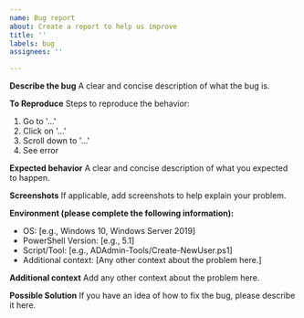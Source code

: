```yaml
---
name: Bug report
about: Create a report to help us improve
title: ''
labels: bug
assignees: ''

---
```


**Describe the bug**
A clear and concise description of what the bug is.

**To Reproduce**
Steps to reproduce the behavior:
1. Go to '...'
2. Click on '...'
3. Scroll down to '...'
4. See error

**Expected behavior**
A clear and concise description of what you expected to happen.

**Screenshots**
If applicable, add screenshots to help explain your problem.

**Environment (please complete the following information):**
 - OS: [e.g., Windows 10, Windows Server 2019]
 - PowerShell Version: [e.g., 5.1]
 - Script/Tool: [e.g., ADAdmin-Tools/Create-NewUser.ps1]
 - Additional context: [Any other context about the problem here.]

**Additional context**
Add any other context about the problem here.

**Possible Solution**
If you have an idea of how to fix the bug, please describe it here.
